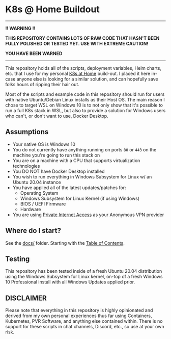 # K8s @ Home Buildout

---

**!! WARNING !!**

**THIS REPOSITORY CONTAINS LOTS OF RAW CODE THAT HASN'T BEEN FULLY POLISHED OR TESTED YET. USE WITH EXTREME CAUTION!**

**YOU HAVE BEEN WARNED**

---

This repository holds all of the scripts, deployment variables, Helm charts, etc. that I use for my personal [K8s at Home](https://k8s-at-home.com/) build-out. I placed it here in-case anyone else is looking for a similar solution, and can hopefully save folks hours of ripping their hair out.

Most of the scripts and example code in this repository should run for users with native Ubuntu/Debian Linux installs as their Host OS. The main reason I chose to target WSL on Windows 10 is to not only show that it's possible to run a full K8s stack in WSL, but also to provide a solution for Windows users who can't, or don't want to use, Docker Desktop.

## Assumptions

* Your native OS is Windows 10
* You do not currently have anything running on ports `80` or `443` on the machine you're going to run this stack on
* You are on a machine with a CPU that supports virtualization technologies
* You DO NOT have Docker Desktop installed
* You wish to run everything in Windows Subsystem for Linux w/ an Ubuntu 20.04 instance
* You have applied all of the latest updates/patches for:
  * Operating System
  * Windows Subsystem for Linux Kernel (if using Windows)
  * BIOS / UEFI Firmware
  * Hardware
* You are using [Private Internet Access](https://www.privateinternetaccess.com/) as your Anonymous VPN provider

## Where do I start?

See the [docs/](docs/) folder. Starting with the [Table of Contents](docs/00-table-of-contents.md).

## Testing

This repository has been tested inside of a fresh Ubuntu 20.04 distribution using the Windows Subsystem for Linux kernel, on-top of a fresh Windows 10 Professional install with all Windows Updates applied prior.

## DISCLAIMER

Please note that everything in this repository is highly opinionated and derived from my own personal experiences thus far using Containers, Kubernetes, PVR Software, and anything else contained within. There is no support for these scripts in chat channels, Discord, etc., so use at your own risk.